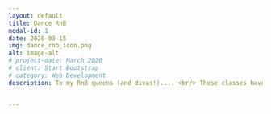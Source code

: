 ```yaml
---
layout: default
title: Dance RnB
modal-id: 1
date: 2020-03-15
img: dance_rnb_icon.png
alt: image-alt
# project-date: March 2020
# client: Start Bootstrap
# category: Web Development
description: To my RnB queens (and divas!).... <br/> These classes have been designed to get you moving to new and old-skool RnB hits. From Beyoncé, Rihanna, J.Lo, Ciara, we may even throw in a bit of Usher and Chris Brown. Why wouldn't we?! This is a live class so you will guided by me in real-time and see me and the rest of the participants so that we still get that lively class vibe and you still get that positive personal feedback you deserve! Let's keep our spirits flying high and get down on the (kitchen) floor! <br/> No previous experience of dance is necessary.<br><br/> Location - CURRENTLY ONLINE <br/>  Date- Tuesdays <br/> Time - 18:00-19:00 (CET) <br/> Upcoming Dates - 31-03, 07-04, 14-04, 21-04 ... <br/>


---
```

